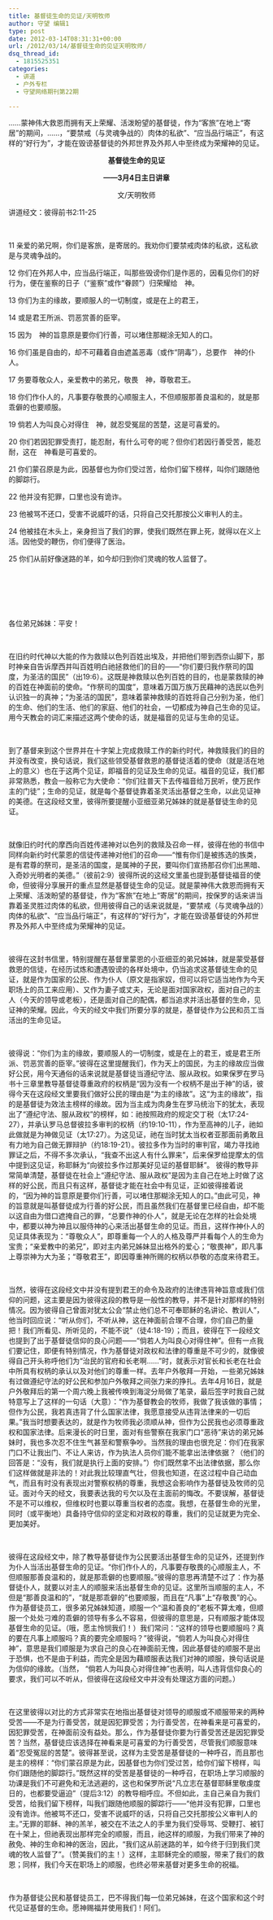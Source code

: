 ```yaml
---
title: 基督徒生命的见证/天明牧师
author: 守望 编辑1
type: post
date: 2012-03-14T08:31:31+00:00
url: /2012/03/14/基督徒生命的见证天明牧师/
dsq_thread_id:
  - 1815525351
categories:
  - 讲道
  - 户外专栏
  - 守望网络期刊第22期

---
```

……蒙神伟大救恩而拥有天上荣耀、活泼盼望的基督徒，作为“客旅”在地上“寄居”的期间，……，“要禁戒（与灵魂争战的）肉体的私欲”、“应当品行端正”，有这样的“好行为”，才能在毁谤基督徒的外邦世界及外邦人中至终成为荣耀神的见证。

<p align="center">
  <strong><!--more-->基督徒生命的见证</strong>
  
  <strong></strong>
</p>

<p align="center">
  <strong>——</strong><strong>3</strong><strong>月</strong><strong>4</strong><strong>日主日讲章</strong><strong></strong>
</p>

<p align="center">
  文/天明牧师
</p>

讲道经文：彼得前书2:11-25

&nbsp;

11 亲爱的弟兄啊，你们是客旅，是寄居的。我劝你们要禁戒肉体的私欲，这私欲是与灵魂争战的。

12 你们在外邦人中，应当品行端正，叫那些毁谤你们是作恶的，因看见你们的好行为，便在鉴察的日子（“鉴察”或作“眷顾”）归荣耀给　神。

13 你们为主的缘故，要顺服人的一切制度，或是在上的君王，

14 或是君王所派、罚恶赏善的臣宰。

15 因为　神的旨意原是要你们行善，可以堵住那糊涂无知人的口。

16 你们虽是自由的，却不可藉着自由遮盖恶毒（或作“阴毒”），总要作　神的仆人。

17 务要尊敬众人，亲爱教中的弟兄，敬畏　神，尊敬君王。

18 你们作仆人的，凡事要存敬畏的心顺服主人，不但顺服那善良温和的，就是那乖僻的也要顺服。

19 倘若人为叫良心对得住　神，就忍受冤屈的苦楚，这是可喜爱的。

20 你们若因犯罪受责打，能忍耐，有什么可夸的呢？但你们若因行善受苦，能忍耐，这在　神看是可喜爱的。

21 你们蒙召原是为此，因基督也为你们受过苦，给你们留下榜样，叫你们跟随他的脚踪行。

22 他并没有犯罪，口里也没有诡诈。

23 他被骂不还口，受害不说威吓的话，只将自己交托那按公义审判人的主。

24 他被挂在木头上，亲身担当了我们的罪，使我们既然在罪上死，就得以在义上活。因他受的鞭伤，你们便得了医治。

25 你们从前好像迷路的羊，如今却归到你们灵魂的牧人监督了。

&nbsp;

&nbsp;

&nbsp;

各位弟兄姊妹：平安！

&nbsp;

在旧约时代神以大能的作为救赎以色列百姓出埃及，并把他们带到西奈山脚下，那时神亲自告诉摩西并叫百姓明白祂拯救他们的目的——“你们要归我作祭司的国度，为圣洁的国民”（出19:6）。这既是神救赎以色列百姓的目的，也是蒙救赎的神的百姓在神面前的使命。“作祭司的国度”，意味着万国万族万民藉神的选民以色列认识独一的真神；“为圣洁的国民”，意味着蒙神救赎的百姓将自己分别为圣，他们的生命、他们的生活、他们的家庭、他们的社会，一切都成为神自己生命的见证。用今天教会的词汇来描述这两个使命的话，就是福音的见证与生命的见证。

&nbsp;

到了基督来到这个世界并在十字架上完成救赎工作的新约时代，神救赎我们的目的并没有改变，换句话说，我们这些领受基督救恩的基督徒活着的使命（就是活在地上的意义）也在于这两个见证，即福音的见证及生命的见证。福音的见证，我们都非常熟悉，教会一般称它为大使命：“你们往普天下去传福音给万民听，使万民作主的门徒”；生命的见证，就是每个基督徒靠着圣灵活出基督之生命，以此见证神的美德。在这段经文里，彼得所要提醒小亚细亚弟兄姊妹的就是基督徒生命的见证。

&nbsp;

就像旧约时代的摩西向百姓传递神对以色列的救赎及召命一样，彼得在他的书信中同样向新约时代蒙恩的信徒传递神对他们的召命——“惟有你们是被拣选的族类，是有君尊的祭司，是圣洁的国度，是属神的子民，要叫你们宣扬那召你们出黑暗、入奇妙光明者的美德。”（彼前2:9）彼得所说的这经文里虽也提到基督徒福音的使命，但彼得分享展开的重点显然是基督徒生命的见证。就是蒙神伟大救恩而拥有天上荣耀、活泼盼望的基督徒，作为“客旅”在地上“寄居”的期间，按保罗的话来讲当靠着圣灵胜过肉体的私欲，但用彼得自己的话来说就是，“要禁戒（与灵魂争战的）肉体的私欲”、“应当品行端正”，有这样的“好行为”，才能在毁谤基督徒的外邦世界及外邦人中至终成为荣耀神的见证。

&nbsp;

彼得在这封书信里，特别提醒在基督里蒙恩的小亚细亚的弟兄姊妹，就是蒙受基督救恩的信徒，在经历试炼和遭遇毁谤的各样处境中，仍当追求这基督徒生命的见证，就是作为国家的公民、作为仆人（原文是指家奴，但可以将它适当地作为今天职场上的员工来应用）、又作为妻子或丈夫，无论是面对国家政权，面对自己的主人（今天的领导或老板），还是面对自己的配偶，都当追求并活出基督的生命，见证神的荣耀。因此，今天的经文中我们所要分享的就是，基督徒作为公民和员工当活出的生命见证。

&nbsp;

彼得说：“你们为主的缘故，要顺服人的一切制度，或是在上的君王，或是君王所派、罚恶赏善的臣宰。”彼得在这里提醒我们，作为天上的国民，为主的缘故应当做好公民，用今天通俗的话来说就是基督徒当遵纪守法、服从政权。如果保罗在罗马书十三章里教导基督徒尊重政府的权柄是“因为没有一个权柄不是出于神”的话，彼得今天在这段经文里要我们做好公民的理由是“为主的缘故”。这“为主的缘故”，指的是基督徒为效法主榜样的缘故。因为当主成为肉身生在罗马统治下的犹太，表现出了“遵纪守法、服从政权”的榜样，如：祂按照政府的规定交丁税（太17:24-27），并承认罗马总督彼拉多审判的权柄（约19:10-11），作为至高神的儿子，祂如此做就是为神做见证（太17:27）。为这见证，祂在当时犹太当权者亚那面前勇敢且有力地为自己做无罪辩护（约18:19-21）。彼拉多作为当时的审判官，竭力寻找祂罪证之后，不得不多次承认，“我查不出这人有什么罪来”，后来保罗给提摩太的信中提到这见证，称耶稣为“向彼拉多作过那美好见证的基督耶稣”。 彼得的教导非常简单清楚，基督徒在社会上“遵纪守法、服从政权”是因为主自己在地上时做了这样的好公民，而且只有这样，基督徒才能在社会中有见证，正如彼得接着说的，“因为神的旨意原是要你们行善，可以堵住那糊涂无知人的口。”由此可见，神的旨意就是叫基督徒成为行善的好公民，而且虽然我们在基督里已经自由，却不能以这自由为借口遮掩自己的罪，“总要作神的仆人”，就是无论在怎样的社会处境中，都要以神为神且以服侍神的心来活出基督生命的见证。而且，这样作神仆人的见证具体表现为：“尊敬众人”，即尊重每一个人的人格及尊严并看每个人的生命为宝贵；“亲爱教中的弟兄”，即对主内弟兄姊妹显出格外的爱心；“敬畏神”，即凡事上尊崇神为大为圣；“尊敬君王”，即因尊重神所赐的权柄以恭敬的态度来待君王。

&nbsp;

当然，彼得在这段经文中并没有提到君王的命令及政府的法律违背神旨意或我们信仰的问题，这主要是因为彼得这段的教导是一般性的教导，并不是针对那样的特别情况。因为彼得自己曾面对犹太公会“禁止他们总不可奉耶稣的名讲论、教训人”，他当时回应说：“听从你们，不听从神，这在神面前合理不合理，你们自己酌量把！我们所看见、所听见的，不能不说”（徒4:18-19）；而且，彼得在下一段经文也提到了出于基督徒信仰的良心问题——“倘若人为叫良心对得住神”。但有一点我们要记住，即便有特别情况，作为基督徒对政权和法律的尊重是不可少的，就像彼得自己开头称呼他们为“治民的官府和长老啊……”时，就表示对官长和长老在社会中所具有权柄的承认以及对他们的尊重一样。去年户外敬拜一开始，一些弟兄姊妹有过做遵纪守法的好公民和参加户外敬拜之间张力来的挣扎。去年4月16日，就是户外敬拜后的第一个周六晚上我被传唤到海淀分局做了笔录，最后签字时我自己就特意写上了这样的一句话（大意）：“作为基督教会的牧师，我做了我该做的事情；但作为公民，我若真违背了什么国家法律，我愿意接受从违背法律来的一切后果。”我当时想要表达的，就是作为牧师我必须顺从神，但作为公民我也必须尊重政权和国家法律。后来漫长的时日里，面对有些警察在我家门口“恶待”来访的弟兄姊妹时，我也多次忍不住生气甚至和警察争吵。当然我的理由也很充足：你们在我家门口不让我出门、不让人来访，作为执法人员你们能不能拿出法律依据？（他们的回答是：“没有，我们就是执行上面的安排。”）你们既然拿不出法律依据，那么你们这样做就是非法的！对此我比较理直气壮，但我也知道，在这过程中自己动血气，而且有时没有表现出对警察权柄的尊重，我想这会影响作为基督徒及牧师的见证。面对今天的经文，我要表达我的亏欠以及在主面前的悔改。不要误解，基督徒不是不可以维权，但维权时也要以尊重当权者的态度。我想，在基督生命的光里，同时（或平衡地）具备持守信仰的坚定和对政权的尊重，我们的见证就更为完全、更加美好。

&nbsp;

彼得在这段经文中，除了教导基督徒作为公民要活出基督生命的见证外，还提到作为仆人当活出基督生命的见证。“你们作仆人的，凡事要存敬畏的心顺服主人，不但顺服那善良温和的，就是那乖僻的也要顺服。”彼得的意思再清楚不过了：作为基督徒仆人，就要以对主人的顺服来活出基督生命的见证。这里所当顺服的主人，不但是“那善良温和的”，“就是那乖僻的”也要顺服，而且在“凡事”上“存敬畏”的心。作为基督徒员工，很多弟兄姊妹知道，顺服一个“温和善良的”老板不算太难，但顺服一个处处刁难的乖僻的领导有多么不容易，但彼得的意思是，只有顺服才能体现基督生命的见证。（哦，愿主怜悯我们！）我们常问：“这样的领导也要顺服吗？真的要在凡事上顺服吗？真的要完全顺服吗？”彼得说，“倘若人为叫良心对得住神”，意思是我们顺服是为求自己的良心在神面前无愧，因此基督徒的顺服不是出于恐惧，也不是由于利益，而完全是因为藉顺服表达我们对神的顺服，换句话说是为信仰的缘故。（当然， “倘若人为叫良心对得住神”也表明，叫人违背信仰良心的要求，我们可以不听从，但彼得在这段经文中并没有处理这方面的问题。）

&nbsp;

在这里彼得以对比的方式非常实在地指出基督徒对领导的顺服或不顺服带来的两种受苦——不是为行善受苦，就是因犯罪受苦；为行善受苦，在神看来是可喜爱的，因犯罪受苦，在神面前没有益处。那么，作为基督徒你要为行善受苦还是因犯罪受苦？当然，基督徒应该选择在神看来是可喜爱的为行善受苦，尽管我们顺服意味着“忍受冤屈的苦楚”。彼得甚至说，这样为主受苦是基督徒的一种呼召，而且那也是主的榜样：“你们蒙召原是为此，因基督也为你们受过苦，给你们留下榜样，叫你们跟随他的脚踪行。”既然这样的受苦是基督徒的一种呼召，在职场上学习顺服的功课是我们不可避免和无法逃避的，这也和保罗所说“凡立志在基督耶稣里敬虔度日的，也都要受逼迫”（提后3:12）的教导相呼应。不但如此，主自己亲自为我们受苦，给我们留下榜样，叫我们跟随他顺服的脚踪行——“他并没有犯罪，口里也没有诡诈。他被骂不还口，受害不说威吓的话，只将自己交托那按公义审判人的主。”无罪的耶稣、神的羔羊，被交在不法之人的手里为我们受辱骂、受鞭打、被钉在十架上，但祂表现出那样完全的顺服，而且，祂这样的顺服，为我们带来了神的赦免、神的生命和神的医治，因此，“我们这从前迷路的羊，如今终于归到我们灵魂的牧人监督了”。（赞美我们的主！）这样，主耶稣完全的顺服，带来了我们的救恩；同样，我们今天在职场上的顺服，也终必带来基督对更多生命的祝福。

&nbsp;

作为基督徒公民和基督徒员工，巴不得我们每一位弟兄姊妹，在这个国家和这个时代见证基督的生命。愿神赐福并使用我们！阿们。